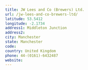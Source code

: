 ```yaml
---
title: JW Lees and Co (Brewers) Ltd.
url: /jw-lees-and-co-brewers-ltd/
latitude: 53.5412
longitude: -2.1734
address1: Middleton Junction
address2: 
city: Manchester
state: Manchester
code: 
country: United Kingdom
phone: 44-(0161)-6432487
website: 
---
```



